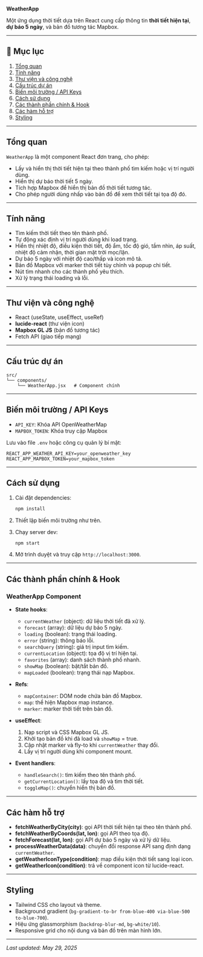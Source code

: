 **WeatherApp**

Một ứng dụng thời tiết dựa trên React cung cấp thông tin **thời tiết hiện tại**, **dự báo 5 ngày**, và bản đồ tương tác Mapbox.

---

## 📝 Mục lục

1. [Tổng quan](#tổng-quan)
2. [Tính năng](#tính-năng)
3. [Thư viện và công nghệ](#thư-viện-và-công-nghệ)
4. [Cấu trúc dự án](#cấu-trúc-dự-án)
5. [Biến môi trường / API Keys](#biến-môi-trường--api-keys)
6. [Cách sử dụng](#cách-sử-dụng)
7. [Các thành phần chính & Hook](#các-thành-phần-chính--hook)
8. [Các hàm hỗ trợ](#các-hàm-hỗ-trợ)
9. [Styling](#styling)

---

## Tổng quan

`WeatherApp` là một component React đơn trang, cho phép:

* Lấy và hiển thị thời tiết hiện tại theo thành phố tìm kiếm hoặc vị trí người dùng.
* Hiển thị dự báo thời tiết 5 ngày.
* Tích hợp Mapbox để hiển thị bản đồ thời tiết tương tác.
* Cho phép người dùng nhấp vào bản đồ để xem thời tiết tại tọa độ đó.

---

## Tính năng

* Tìm kiếm thời tiết theo tên thành phố.
* Tự động xác định vị trí người dùng khi load trang.
* Hiển thị nhiệt độ, điều kiện thời tiết, độ ẩm, tốc độ gió, tầm nhìn, áp suất, nhiệt độ cảm nhận, thời gian mặt trời mọc/lặn.
* Dự báo 5 ngày với nhiệt độ cao/thấp và icon mô tả.
* Bản đồ Mapbox với marker thời tiết tùy chỉnh và popup chi tiết.
* Nút tìm nhanh cho các thành phố yêu thích.
* Xử lý trạng thái loading và lỗi.

---

## Thư viện và công nghệ

* React (useState, useEffect, useRef)
* **lucide-react** (thư viện icon)
* **Mapbox GL JS** (bản đồ tương tác)
* Fetch API (giao tiếp mạng)

---

## Cấu trúc dự án

```
src/
└── components/
    └── WeatherApp.jsx   # Component chính
```

---

## Biến môi trường / API Keys

* `API_KEY`: Khóa API OpenWeatherMap
* `MAPBOX_TOKEN`: Khóa truy cập Mapbox

Lưu vào file `.env` hoặc công cụ quản lý bí mật:

```
REACT_APP_WEATHER_API_KEY=your_openweather_key
REACT_APP_MAPBOX_TOKEN=your_mapbox_token
```

---

## Cách sử dụng

1. Cài đặt dependencies:

   ```bash
   npm install
   ```
2. Thiết lập biến môi trường như trên.
3. Chạy server dev:

   ```bash
   npm start
   ```
4. Mở trình duyệt và truy cập `http://localhost:3000`.

---

## Các thành phần chính & Hook

### WeatherApp Component

* **State hooks**:

  * `currentWeather` (object): dữ liệu thời tiết đã xử lý.
  * `forecast` (array): dữ liệu dự báo 5 ngày.
  * `loading` (boolean): trạng thái loading.
  * `error` (string): thông báo lỗi.
  * `searchQuery` (string): giá trị input tìm kiếm.
  * `currentLocation` (object): tọa độ vị trí hiện tại.
  * `favorites` (array): danh sách thành phố nhanh.
  * `showMap` (boolean): bật/tắt bản đồ.
  * `mapLoaded` (boolean): trạng thái nạp Mapbox.

* **Refs**:

  * `mapContainer`: DOM node chứa bản đồ Mapbox.
  * `map`: thể hiện Mapbox map instance.
  * `marker`: marker thời tiết trên bản đồ.

* **useEffect**:

  1. Nạp script và CSS Mapbox GL JS.
  2. Khởi tạo bản đồ khi đã load và `showMap` = true.
  3. Cập nhật marker và fly-to khi `currentWeather` thay đổi.
  4. Lấy vị trí người dùng khi component mount.

* **Event handlers**:

  * `handleSearch()`: tìm kiếm theo tên thành phố.
  * `getCurrentLocation()`: lấy tọa độ và tìm thời tiết.
  * `toggleMap()`: chuyển hiển thị bản đồ.

---

## Các hàm hỗ trợ

* **fetchWeatherByCity(city)**: gọi API thời tiết hiện tại theo tên thành phố.
* **fetchWeatherByCoords(lat, lon)**: gọi API theo tọa độ.
* **fetchForecast(lat, lon)**: gọi API dự báo 5 ngày và xử lý dữ liệu.
* **processWeatherData(data)**: chuyển đổi response API sang định dạng `currentWeather`.
* **getWeatherIconType(condition)**: map điều kiện thời tiết sang loại icon.
* **getWeatherIcon(condition)**: trả về component icon từ lucide-react.

---

## Styling

* Tailwind CSS cho layout và theme.
* Background gradient (`bg-gradient-to-br from-blue-400 via-blue-500 to-blue-700`).
* Hiệu ứng glassmorphism (`backdrop-blur-md`, `bg-white/10`).
* Responsive grid cho nội dung và bản đồ trên màn hình lớn.

---

*Last updated: May 29, 2025*
